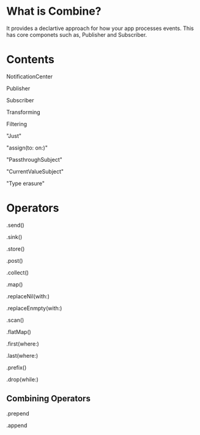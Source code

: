 # What is Combine?

It provides a declartive approach for how your app processes events. This has core componets such as, Publisher and Subscriber.

# Contents

NotificationCenter

Publisher

Subscriber

Transforming 

Filtering


"Just"

"assign(to: on:)"

"PassthroughSubject"

"CurrentValueSubject"

"Type erasure"


# Operators

.send()

.sink()

.store()

.post()


.collect()

.map()

.replaceNil(with:)

.replaceEnmpty(with:)

.scan()

.flatMap()


.first(where:)

.last(where:)

.prefix()

.drop(while:)

## Combining Operators

.prepend

.append


